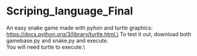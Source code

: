 # Scriping_language_Final
An easy snake game made with pyhon and turtle graphics: https://docs.python.org/3/library/turtle.html.\
To test it out, download both gamebase.py and snake.py and execute.\
You will need turtle to execute.\
